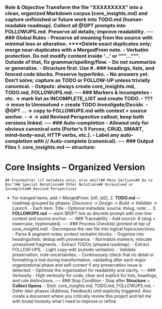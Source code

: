 ### **Role & Objective** Transform the file **“XXXXXXXXX”** into a **clean, organized Markdown corpus** (core_insights.md) and capture unfinished or future work into **TODO.md** (human-readable roadmap). Collect all @GPT prompts into **FOLLOWUPS.md**. Preserve all details; improve readability. --- ### Global Rules - **Preserve all meaning** from the source with minimal loss or alteration. ****Delete exact duplicates only; merge near-duplicates with a MergedFrom note. - **Verbatim protection.** Do **not** modify content inside '…' or """…""". Outside of that, fix grammar/spelling/flow. - Do not summarize or generalize. - **Structure first.** Use #..### headings, lists, and fenced code blocks. Preserve hyperlinks. - **No answers yet.** Don’t solve; capture as TODO or FOLLOW-UP unless trivially canonical. - **Outputs:** always create core_insights.md, TODO.md, FOLLOWUPS.md. --- ### Markers & Incompletes - etc. → mark list as **INCOMPLETE_LIST** and create TODO. - ??? → move to **Unresolved** + create TODO *Investigate/Decide*. - @GPT ... → copy to FOLLOWUPS.md with context + source anchor. - → → add **Revised Perspective** callout; keep both versions linked. --- ### Auto-completion - Allowed only for obvious canonical sets (Porter’s 5 Forces, CRUD, SMART, mind–body–soul, HTTP verbs, etc.). - Label any auto-completion with // Auto-complete (canonical). --- ### Output Files 1. **core_insights.md** — structure:
# Core Insights – Organized Version
    ## Frontmatter (if metadata only; else omit)## Main Sections## Do vs Don’t## Special Notations## Other Notations## Unresolved or Incomplete## Revised Perspectives
- For merged items: add > MergedFrom: [id1, id2]. 2. **TODO.md** — roadmap grouped by phases: *Discovery → Design → Build → Validate → Launch*. - Each item: Title - Optional metadata: source: #slug, note: … 3. **FOLLOWUPS.md** — each @GPT line as discrete prompt with one-line context and source anchor. --- ### Traceability - Add source: #<slug-of-nearest-heading> (slug = lowercase, hyphenated). --- ### Process Checklist *(printed at top of core_insights.md)* - Decompose the raw file into logical topics/sections. - Parse & segment notes; protect verbatim blocks. - Organize into headings/lists; dedup with provenance. - Normalize markers; relocate unresolved fragments. - Extract TODOs (phased roadmap). - Extract FOLLOW-UPS. - Light copy-edit (outside verbatim). - Validate preservation; note uncertainties. - Continuously check that no detail or formatting is lost during transformation, validating after each major organizational phase and self-correct if any preservation issue is detected. - Optimize the organization for readability and clarity. --- ### Verbosity - High verbosity for code, clear and explicit for lists, headings, and rule distinctions. --- ### Stop Condition - Stop after **Structure** + **Collect Opens**. - Emit: core_insights.md, TODO.md, FOLLOWUPS.md. - Defer later phases (Address, Feedback) until explicitly triggered. Also create a document where you critically review this project and tell me with brutal honesty what I need to improve or refine.